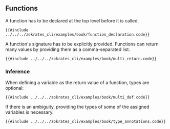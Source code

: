 ## Functions

A function has to be declared at the top level before it is called.

```zokrates
{{#include ../../../zokrates_cli/examples/book/function_declaration.code}}
```

A function's signature has to be explicitly provided.
Functions can return many values by providing them as a comma-separated list.

```zokrates
{{#include ../../../zokrates_cli/examples/book/multi_return.code}}
```

### Inference

When defining a variable as the return value of a function, types are optional:

```zokrates
{{#include ../../../zokrates_cli/examples/book/multi_def.code}}
```

If there is an ambiguity, providing the types of some of the assigned variables is necessary.

```zokrates
{{#include ../../../zokrates_cli/examples/book/type_annotations.code}}
```